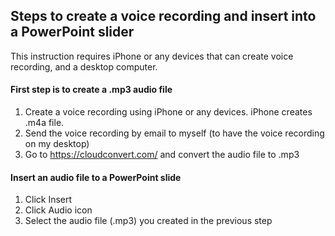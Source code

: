 ## Steps to create a voice recording and insert into a PowerPoint slider

This instruction requires iPhone or any devices that can create voice recording, and a desktop computer.


#### First step is to create a .mp3 audio file
1. Create a voice recording using iPhone or any devices.  iPhone creates .m4a file. 
2. Send the voice recording by email to myself (to have the voice recording on my desktop)
3. Go to https://cloudconvert.com/ and convert the audio file to .mp3

#### Insert an audio file to a PowerPoint slide
1. Click Insert
2. Click Audio icon
3. Select the audio file (.mp3) you created in the previous step

